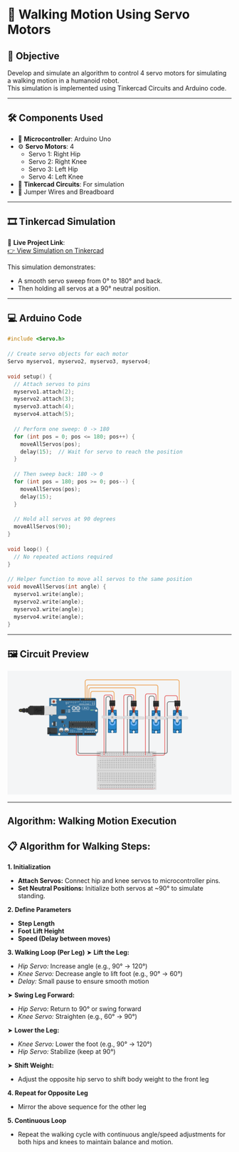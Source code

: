 # 🤖 Walking Motion Using Servo Motors

## 🧠 Objective

Develop and simulate an algorithm to control 4 servo motors for simulating a walking motion in a humanoid robot.  
This simulation is implemented using Tinkercad Circuits and Arduino code.

---

## 🛠️ Components Used

- 🔌 **Microcontroller**: Arduino Uno  
- ⚙️ **Servo Motors**: 4   
  - Servo 1: Right Hip  
  - Servo 2: Right Knee  
  - Servo 3: Left Hip  
  - Servo 4: Left Knee  
- 🧪 **Tinkercad Circuits**: For simulation  
- 🔌 Jumper Wires and Breadboard 

---

## 🎞️ Tinkercad Simulation

🔗 **Live Project Link**:  
[👉 View Simulation on Tinkercad](https://www.tinkercad.com/things/3tTA8J9z8wh-servo-motion-control?sharecode=mE1XJTLkogiGkb3NoLZHAGssPu2ac5Fdyl7D9MTRCv8)

This simulation demonstrates:
- A smooth servo sweep from 0° to 180° and back.
- Then holding all servos at a 90° neutral position.

---
## 💻 Arduino Code

```cpp
#include <Servo.h>

// Create servo objects for each motor
Servo myservo1, myservo2, myservo3, myservo4;

void setup() {
  // Attach servos to pins
  myservo1.attach(2);
  myservo2.attach(3);
  myservo3.attach(4);
  myservo4.attach(5);

  // Perform one sweep: 0 -> 180
  for (int pos = 0; pos <= 180; pos++) {
    moveAllServos(pos);
    delay(15);  // Wait for servo to reach the position
  }

  // Then sweep back: 180 -> 0
  for (int pos = 180; pos >= 0; pos--) {
    moveAllServos(pos);
    delay(15);
  }

  // Hold all servos at 90 degrees
  moveAllServos(90);
}

void loop() {
  // No repeated actions required
}

// Helper function to move all servos to the same position
void moveAllServos(int angle) {
  myservo1.write(angle);
  myservo2.write(angle);
  myservo3.write(angle);
  myservo4.write(angle);
}
```
---
## 🖼️ Circuit Preview

![Tinkercad Circuit Screenshot](Screenshotservo.png)

---
## Algorithm: Walking Motion Execution
## 📋 Algorithm for Walking Steps:
**1. Initialization**
- **Attach Servos:** Connect hip and knee servos to microcontroller pins.
- **Set Neutral Positions:** Initialize both servos at ~90° to simulate standing.

**2. Define Parameters**
- **Step Length**
- **Foot Lift Height**
- **Speed (Delay between moves)**

**3. Walking Loop (Per Leg)**
➤ **Lift the Leg:**
- *Hip Servo:* Increase angle (e.g., 90° → 120°)
- *Knee Servo:* Decrease angle to lift foot (e.g., 90° → 60°)
- *Delay:* Small pause to ensure smooth motion

➤ **Swing Leg Forward:**
- *Hip Servo:* Return to 90° or swing forward
- *Knee Servo:* Straighten (e.g., 60° → 90°)

➤ **Lower the Leg:**
- *Knee Servo:* Lower the foot (e.g., 90° → 120°)
- *Hip Servo:* Stabilize (keep at 90°)

➤ **Shift Weight:**
- Adjust the opposite hip servo to shift body weight to the front leg

**4. Repeat for Opposite Leg**
- Mirror the above sequence for the other leg

**5. Continuous Loop**
- Repeat the walking cycle with continuous angle/speed adjustments for both hips and knees to maintain balance and motion.
